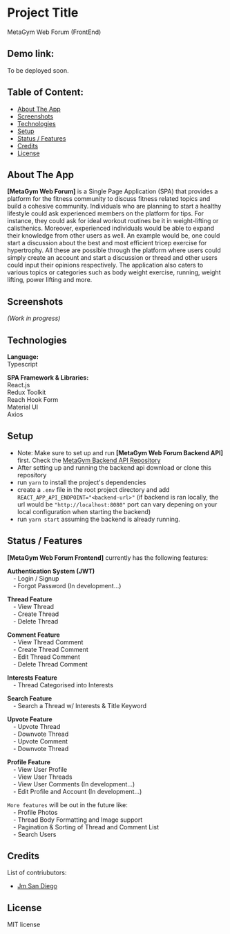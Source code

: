 # Project Title

MetaGym Web Forum (FrontEnd)

## Demo link:

To be deployed soon.

## Table of Content:

- [About The App](#about-the-app)
- [Screenshots](#screenshots)
- [Technologies](#technologies)
- [Setup](#setup)
- [Status / Features](#status)
- [Credits](#credits)
- [License](#license)

## About The App

**[MetaGym Web Forum]** is a Single Page Application (SPA) that provides a platform for the fitness community to discuss fitness related topics and build a cohesive community. Individuals who are planning to start a healthy lifestyle could ask experienced members on the platform for tips. For instance, they could ask for ideal workout routines be it in weight-lifting or calisthenics. Moreover, experienced individuals would be able to expand their knowledge from other users as well. An example would be, one could start a discussion about the best and most efficient tricep exercise for hypertrophy. All these are possible through the platform where users could simply create an account and start a discussion or thread and other users could input their opinions respectively. The application also caters to various topics or categories such as body weight exercise, running, weight lifting, power lifting and more.

## Screenshots

_(Work in progress)_

## Technologies

**Language:**\
Typescript

**SPA Framework & Libraries:**\
React.js\
Redux Toolkit\
Reach Hook Form\
Material UI\
Axios

## Setup

- Note: Make sure to set up and run **[MetaGym Web Forum Backend API]** first. Check the [MetaGym Backend API Repository](https://github.com/jmsandiegoo/metagym_web_forum_backend)
- After setting up and running the backend api download or clone this repository
- run `yarn` to install the project's dependencies
- create a `.env` file in the root project directory and add `REACT_APP_API_ENDPOINT="<backend-url>"` (if backend is ran locally, the url would be `"http://localhost:8080"` port can vary depening on your local configuration when starting the backend)
- run `yarn start` assuming the backend is already running.

## Status / Features

**[MetaGym Web Forum Frontend]** currently has the following features:

**Authentication System (JWT)**\
&emsp;- Login / Signup\
&emsp;- Forgot Password (In development...)

**Thread Feature**\
&emsp;- View Thread\
&emsp;- Create Thread\
&emsp;- Delete Thread

**Comment Feature**\
&emsp;- View Thread Comment\
&emsp;- Create Thread Comment\
&emsp;- Edit Thread Comment\
&emsp;- Delete Thread Comment

**Interests Feature**\
&emsp;- Thread Categorised into Interests

**Search Feature**\
&emsp;- Search a Thread w/ Interests & Title Keyword

**Upvote Feature**\
&emsp;- Upvote Thread\
&emsp;- Downvote Thread\
&emsp;- Upvote Comment\
&emsp;- Downvote Thread

**Profile Feature**\
&emsp;- View User Profile\
&emsp;- View User Threads\
&emsp;- View User Comments (In development...)\
&emsp;- Edit Profile and Account (In development...)

`More features` will be out in the future like:\
&emsp;- Profile Photos\
&emsp;- Thread Body Formatting and Image support\
&emsp;- Pagination & Sorting of Thread and Comment List\
&emsp;- Search Users

## Credits

List of contriubutors:

- [Jm San Diego](https://github.com/jmsandiegoo)

## License

MIT license
